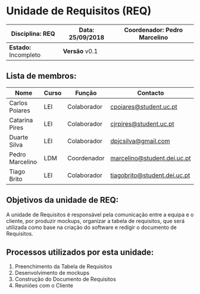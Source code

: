 # **Unidade de Requisitos (REQ)**
| Disciplina: REQ | Data: 25/09/2018 | Coordenador: Pedro Marcelino |
| - | - | - |
| **Estado:** Incompleto | **Versão** v0.1 |

## **Lista de membros:**
| Nome | Curso | Função | Contacto |
| -    | -     | -      | -        |
| Carlos Poiares       | LEI | Colaborador |cpoiares@student.uc.pt|
| Catarina Pires | LEI | Colaborador    |cjrpires@student.uc.pt |
| Duarte Silva           | LEI | Colaborador    |dpjcsilva@gmail.com  |
| Pedro Marcelino          | LDM |  Coordenador   |marcelino@student.dei.uc.pt  |
| Tiago Brito        | LEI | Colaborador    |tiagobrito@student.dei.uc.pt |

## Objetivos da unidade de REQ:
  A unidade de Requisitos é responsável pela comunicação entre a equipa e o cliente, por produzir mockups, organizar a tabela de requisitos, que será utilizada como base na criação do software e redigir o documento de Requisitos.
  


## Processos utilizados por esta unidade:

1. Preenchimento da Tabela de Requisitos
2. Desenvolvimento de mockups
3. Construção do Documento de Requisitos
4. Reuniões com o Cliente